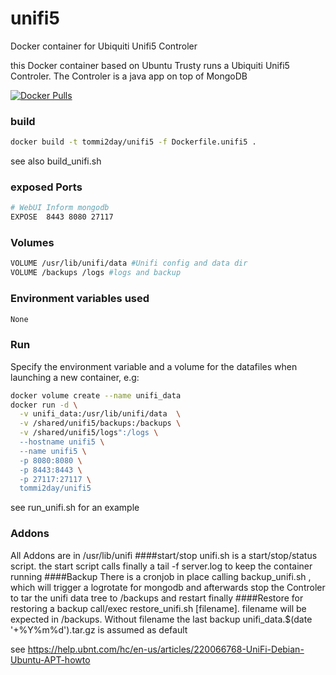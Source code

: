 # unifi5
Docker container for Ubiquiti Unifi5 Controler

this Docker container based on Ubuntu Trusty runs a Ubiquiti Unifi5 Controler. The Controler is a java app on top of MongoDB

[![Docker Pulls](https://img.shields.io/docker/pulls/tommi2day/unifi5.svg)](https://hub.docker.com/r/tommi2day/unifi5/)

### build
```sh
docker build -t tommi2day/unifi5 -f Dockerfile.unifi5 .
```
see also build_unifi.sh
### exposed Ports
```sh
# WebUI Inform mongodb  
EXPOSE  8443 8080 27117
```
### Volumes
```sh
VOLUME /usr/lib/unifi/data #Unifi config and data dir
VOLUME /backups /logs #logs and backup
```

### Environment variables used
```sh
None
```

### Run
Specify the  environment variable and a volume 
for the datafiles when launching a new container, e.g:

```sh
docker volume create --name unifi_data
docker run -d \
  -v unifi_data:/usr/lib/unifi/data  \
  -v /shared/unifi5/backups:/backups \
  -v /shared/unifi5/logs":/logs \
  --hostname unifi5 \
  --name unifi5 \
  -p 8080:8080 \
  -p 8443:8443 \
  -p 27117:27117 \
  tommi2day/unifi5
```
see run_unifi.sh for an example

### Addons
All Addons are in /usr/lib/unifi
####start/stop
unifi.sh is a start/stop/status script. the start script calls finally a tail -f server.log to keep the container running
####Backup
There is a cronjob in place calling backup_unifi.sh , which will trigger a logrotate for mongodb and afterwards
stop the Controler to tar the unifi data tree to /backups and restart finally
####Restore
for restoring a backup call/exec restore_unifi.sh [filename]. filename will be expected in /backups. Without filename the last backup
unifi_data.$(date '+%Y%m%d').tar.gz is assumed as default
 
see https://help.ubnt.com/hc/en-us/articles/220066768-UniFi-Debian-Ubuntu-APT-howto

